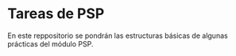 # Tareas de PSP
En este reppositorio se pondrán las estructuras básicas de algunas prácticas del módulo PSP.

